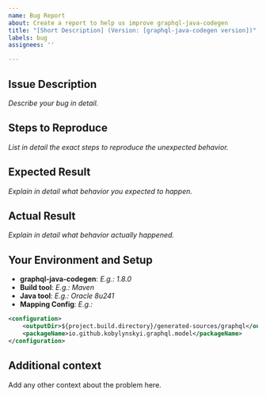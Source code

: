 ```yaml
---
name: Bug Report
about: Create a report to help us improve graphql-java-codegen
title: "[Short Description] (Version: [graphql-java-codegen version])"
labels: bug
assignees: ''

---
```


## Issue Description

*Describe your bug in detail.*

## Steps to Reproduce
*List in detail the exact steps to reproduce the unexpected behavior.*

## Expected Result
*Explain in detail what behavior you expected to happen.*

## Actual Result
*Explain in detail what behavior actually happened.*

## Your Environment and Setup

* **graphql-java-codegen**: *E.g.: 1.8.0*
* **Build tool**: *E.g.: Maven*
* **Java tool**: *E.g.: Oracle 8u241*
* **Mapping Config**: *E.g.:* 

```xml
<configuration>
    <outputDir>${project.build.directory}/generated-sources/graphql</outputDir>
    <packageName>io.github.kobylynskyi.graphql.model</packageName>
</configuration>
```

## Additional context
Add any other context about the problem here.
